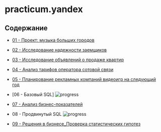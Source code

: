 # practicum.yandex

## Содержание

- [01 - Проект: музыка больших городов](https://github.com/vs-gorgan/practicum.yandex/blob/main/01-data-analyst.music/music.md)

- [02 - Исследование надежности заемщиков](https://github.com/vs-gorgan/practicum.yandex/blob/main/02-reliability_of_borrowers/credit.md)

- [03 - Исследование объявлений о продаже квартир](https://github.com/vs-gorgan/practicum.yandex/blob/main/03_spb_real_estate/real_estate.md)

- [04 - Анализ тарифов оператора сотовой связи](https://github.com/vs-gorgan/practicum.yandex/blob/main/04_mobile_tariff/mobile.md)

- [05 - Планирование рекламных компаний видеоигр на следующий год](https://github.com/vs-gorgan/practicum.yandex/blob/main/05_video_games/project.md)

- [06 - Базовый SQL] ![progress](https://img.shields.io/badge/-in%20progress-green)

- [07 - Анализ бизнес-показателей](https://github.com/vs-gorgan/practicum.yandex/blob/main/07_business_performance/project.md)

- 08 - Продвинутый SQL ![progress](https://img.shields.io/badge/-in%20progress-green)

- [09 - Решения в бизнесе_Проверка статистических гипотез](https://github.com/vs-gorgan/practicum.yandex/blob/main/10_business_decision_making/project.md)

